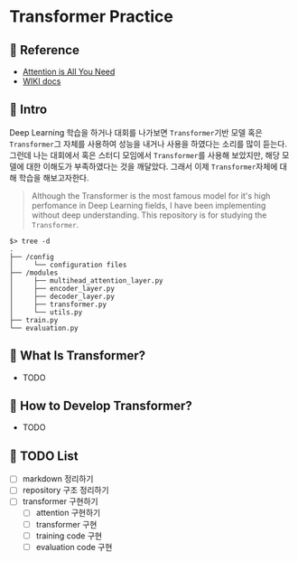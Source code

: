 # Transformer Practice   

## 🍮 Reference   
* [Attention is All You Need](https://arxiv.org/pdf/1706.03762.pdf)    
* [WIKI docs](https://wikidocs.net/31379)    

## 🍭 Intro   
  Deep Learning 학습을 하거나 대회를 나가보면 `Transformer`기반 모델 혹은 `Transformer`그 자체를 사용하여 성능을 내거나 사용을 하였다는 소리를 많이 듣는다. 그런데 나는 대회에서 혹은 스터디 모임에서 `Transformer`를 사용해 보았지만, 해당 모델에 대한 이해도가 부족하였다는 것을 깨달았다. 그래서 이제 `Transformer`자체에 대해 학습을 해보고자한다.   
 
> Although the Transformer is the most famous model for it's high perfomance in Deep Learning fields, I have been implementing without deep understanding. This repository is for studying the `Transformer`.  

```
$> tree -d
.
├── /config
│     └── configuration files 
├── /modules
│     ├── multihead_attention_layer.py
│     ├── encoder_layer.py
│     ├── decoder_layer.py
│     ├── transformer.py
│     └── utils.py
├── train.py
└── evaluation.py
```   

## 🧁 What Is Transformer?   
* TODO

## 🍰 How to Develop Transformer?   
* TODO   

## 🥧 TODO List   
- [ ] markdown 정리하기   
- [ ] repository 구조 정리하기   
- [ ] transformer 구현하기    
	- [ ] attention 구현하기   
	- [ ] transformer 구현   
	- [ ] training code 구현   
	- [ ] evaluation code 구현   
